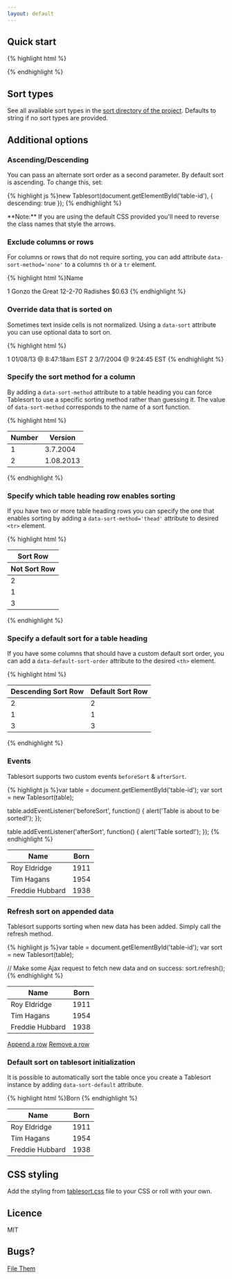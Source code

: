 ```yaml
---
layout: default
---
```


## Quick start

{% highlight html %}<script src='tablesort.min.js'></script>

<!-- Include sort types you need -->
<script src='tablesort.number.js'></script>
<script src='tablesort.date.js'></script>

<script>
  new Tablesort(document.getElementById('table-id'));
</script>{% endhighlight %} 

## Sort types

See all available sort types in the [sort directory of the project](https://github.com/tristen/tablesort/tree/gh-pages/src/sorts/). Defaults to string if no sort types are provided.

## Additional options

### Ascending/Descending
You can pass an alternate sort order as a second parameter. By default sort is ascending. To change this, set:

{% highlight js %}new Tablesort(document.getElementById('table-id'), {
  descending: true
});
{% endhighlight %} 

<div class='notice'>**Note:** If you are using the default CSS provided you'll need to reverse the class names that style the arrows.</div>

### Exclude columns or rows

For columns or rows that do not require sorting, you can add attribute `data-sort-method='none'` to a columns `th` or a `tr` element.

{% highlight html %}<th data-sort-method='none'>Name</th>

<tr data-sort-method='none'>
  <td>1</td>
  <td>Gonzo the Great</td>
  <td>12-2-70</td>
  <td>Radishes</td>
  <td>$0.63</td>
</tr>
{% endhighlight %} 

### Override data that is sorted on

Sometimes text inside cells is not normalized. Using a `data-sort` attribute you can use optional data to sort on.

{% highlight html %}<tr>
  <td>1</td>
  <td data-sort='1357656438'>01/08/13 @ 8:47:18am EST</td>
</tr>
<tr>
  <td>2</td>
  <td data-sort='1078673085'>3/7/2004 @ 9:24:45 EST</td>
</tr>
{% endhighlight %} 

### Specify the sort method for a column

By adding a `data-sort-method` attribute to a table heading you can force Tablesort to use a specific sorting method rather than guessing it. The value of `data-sort-method` corresponds to the name of a sort function.

{% highlight html %}<table>
  <thead>
    <tr>
      <th>Number</th>
      <th data-sort-method='dotsep'>Version</th>
    </tr>
  </thead>
  <tbody>
    <tr>
      <td>1</td>
      <td>3.7.2004</td>
    </tr>
    <tr>
      <td>2</td>
      <td>1.08.2013</td>
    </tr>
  </tbody>
</table>
{% endhighlight %} 

### Specify which table heading row enables sorting

If you have two or more table heading rows you can specify the one that enables sorting by adding a `data-sort-method='thead'` attribute to desired `<tr>` element.

{% highlight html %}<table>
  <thead>
    <tr data-sort-method='thead'><th>Sort Row</th></tr>
    <tr><th>Not Sort Row</th></tr>
  </thead>
  <tbody>
    <tr><td>2</td></tr>
    <tr><td>1</td></tr>
    <tr><td>3</td></tr>
  </tbody>
</table>
{% endhighlight %}

### Specify a default sort for a table heading
If you have some columns that should have a custom default sort order, you can add a `data-default-sort-order` attribute to the desired `<th>` element.

{% highlight html %}<table>
  <thead>
    <tr>
      <th data-default-sort-order='descending'>Descending Sort Row</th>
      <th>Default Sort Row</th>
    </tr>
  </thead>
  <tbody>
    <tr>
      <td>2</td>
      <td>2</td>
    </tr>
    <tr>
      <td>1</td>
      <td>1</td>
    </tr>
    <tr>
      <td>3</td>
      <td>3</td>
    </tr>
  </tbody>
</table>
{% endhighlight %}


### Events

Tablesort supports two custom events `beforeSort` & `afterSort`.

{% highlight js %}var table = document.getElementById('table-id');
var sort = new Tablesort(table);

table.addEventListener('beforeSort', function() {
  alert('Table is about to be sorted!');
});

table.addEventListener('afterSort', function() {
  alert('Table sorted!');
});
{% endhighlight %} 

<table id='event-table' class='sort'>
  <thead>
    <tr>
      <th>Name</th>
      <th>Born</th>
    </tr>
  </thead>
  <tbody>
    <tr>
      <td>Roy Eldridge</td>
      <td>1911</td>
    </tr>
    <tr>
      <td>Tim Hagans</td>
      <td>1954</td>
    </tr>
    <tr>
      <td>Freddie Hubbard</td>
      <td>1938</td>
    </tr>
  </tbody>
</table>

### Refresh sort on appended data

Tablesort supports sorting when new data has been added. Simply call the refresh method.

{% highlight js %}var table = document.getElementById('table-id');
var sort = new Tablesort(table);

// Make some Ajax request to fetch new data and on success:
sort.refresh();
{% endhighlight %} 

<table id='refresh-table' class='sort'>
  <thead>
    <tr>
      <th>Name</th>
      <th>Born</th>
    </tr>
  </thead>
  <tbody>
    <tr>
      <td>Roy Eldridge</td>
      <td>1911</td>
    </tr>
    <tr>
      <td>Tim Hagans</td>
      <td>1954</td>
    </tr>
    <tr>
      <td>Freddie Hubbard</td>
      <td>1938</td>
    </tr>
  </tbody>
</table>
<a href='#' id='add' class='button'>Append a row</a>
<a href='#' id='remove' class='button'>Remove a row</a>

### Default sort on tablesort initialization
It is possible to automatically sort the table once you create a Tablesort instance by adding `data-sort-default` attribute.

{% highlight html %}<th data-sort-default>Born</th>
{% endhighlight %} 

<table id='defaulting' class='sort'>
<thead>
  <tr>
    <th>Name</th>
    <th data-sort-default>Born</th>
  </tr>
</thead>
<tbody>
  <tr>
    <td>Roy Eldridge</td>
    <td>1911</td>
  </tr>
  <tr>
    <td>Tim Hagans</td>
    <td>1954</td>
  </tr>
  <tr>
    <td>Freddie Hubbard</td>
    <td>1938</td>
  </tr>
</tbody>
</table>

## CSS styling

Add the styling from [tablesort.css](../tablesort.css) file to your CSS or roll with your own.

## Licence

MIT

## Bugs?

[File Them](https://github.com/tristen/tablesort/issues)

<script>
  new Tablesort(document.getElementById('defaulting'));

  var events = document.getElementById('event-table')
  new Tablesort(events);

  addEvent(events, 'beforeSort', function(e) {
    alert('Table is about to be sorted!');
  });
  addEvent(events, 'afterSort', function(e) {
    alert('Table sorted!');
  });

  var trumpeters = [
    {
      "name": "Miles Davis",
      "born": 1926
    },
    {
      "name": "Dizzy Gillespie",
      "born": 1917
    },
    {
      "name": "Wynton Marsalis",
      "born": 1961
    },
    {
      "name": "Tom Harell",
      "born": 1946
    },
    {
      "name": "Roy Hargrove",
      "born": 1969
    },
    {
      "name": "Chet Baker",
      "born": 1929
    },
    {
      "name": "Nicholas Payton",
      "born": 1973
    },
    {
      "name": "Wallace Roney",
      "born": 1960
    },
    {
      "name": "Rex Stewart",
      "born": 1907
    },
    {
      "name": "Tim Hagans",
      "born": 1954
    },
    {
      "name": "Roy Eldridge",
      "born": 1911
    },
    {
      "name": "Freddie Hubbard",
      "born": 1938
    }
  ]
  var r = document.getElementById('refresh-table');
  var add = document.getElementById('add');
  var remove = document.getElementById('remove');
  var refresh = new Tablesort(r);

  function cancel(event) {
    (event.preventDefault) ? event.preventDefault() : event.returnValue = false;
    (event.stopPropagation) ? event.stopPropagation() : event.cancelBubble = true;
  }
  function addEvent(object, event, method) {
      if (object.attachEvent) {
          object['e' + event + method] = method;
          object[event + method] = function(){object['e' + event + method](window.event);};
          object.attachEvent('on' + event, object[event + method]);
      } else {
      object.addEventListener(event, method, false);
      }
  };

  addEvent(add, 'click', function(e) {
    cancel(e);
    var player = trumpeters[Math.floor(Math.random() * trumpeters.length)];

    var rowCount = r.rows.length;
    var row = r.insertRow(rowCount);

    var cellName = row.insertCell(0);
        cellName.innerHTML = player.name;

    var cellBorn = row.insertCell(1);
        cellBorn.innerHTML = player.born;

    refresh.refresh();
  });
  addEvent(remove, 'click', function(e) {
    cancel(e);
    var rowCount = r.rows.length;
    if (rowCount === 2) return;
    r.deleteRow(rowCount - 1);
  });
</script>
